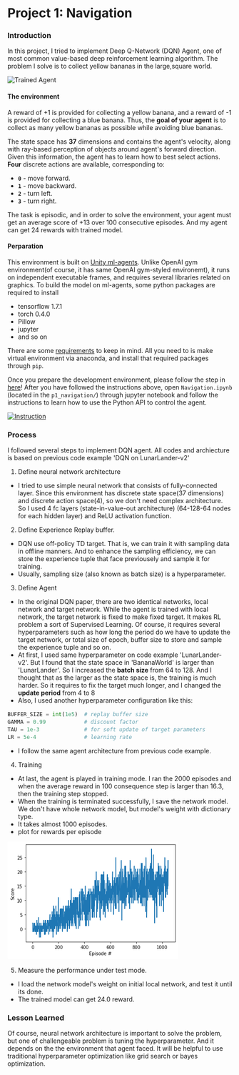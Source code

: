 [//]: # (Image References)

[image1]: https://user-images.githubusercontent.com/10624937/42135619-d90f2f28-7d12-11e8-8823-82b970a54d7e.gif "Trained Agent"

# Project 1: Navigation

### Introduction

In this project, I tried to implement Deep Q-Network (DQN) Agent, one of most common value-based deep reinforcement learning algorithm.
The problem I solve is to collect yellow bananas in the large,square world.

![Trained Agent][image1]

#### The environment

A reward of +1 is provided for collecting a yellow banana, and a reward of -1 is provided for collecting a blue banana.  Thus, the **goal of your agent** is to collect as many yellow bananas as possible while avoiding blue bananas.  

The state space has **37** dimensions and contains the agent's velocity, along with ray-based perception of objects around agent's forward direction.  Given this information, the agent has to learn how to best select actions.  **Four** discrete actions are available, corresponding to:
- **`0`** - move forward.
- **`1`** - move backward.
- **`2`** - turn left.
- **`3`** - turn right.

The task is episodic, and in order to solve the environment, your agent must get an average score of +13 over 100 consecutive episodes.
And my agent can get 24 rewards with trained model.

#### Perparation

This environment is built on [Unity ml-agents](https://github.com/Unity-Technologies/ml-agents). Unlike OpenAI gym environment(of course, it has same OpenAI gym-styled environemt), it runs on independent executable frames, and requires several libraries related on graphics.
To build the model on ml-agents, some python packages are required to install

- tensorflow 1.7.1
- torch 0.4.0
- Pillow
- jupyter
- and so on

There are some [requirements](https://github.com/udacity/deep-reinforcement-learning/blob/master/python/requirements.txt) to keep in mind. All you need to is make virtual environment via anaconda, and install that required packages through `pip`.

Once you prepare the development environment, please follow the step in [here](https://github.com/udacity/deep-reinforcement-learning/tree/master/p1_navigation#getting-started)!
After you have followed the instructions above, open `Navigation.ipynb` (located in the `p1_navigation/`) through jupyter notebook and follow the instructions to learn how to use the Python API to control the agent.

[![Instruction](https://img.youtube.com/vi/ltz2GhFv04A/0.jpg)](https://www.youtube.com/watch?v=ltz2GhFv04A&t=1s)

### Process

I followed several steps to implement DQN agent. All codes and archiecture is based on previous code example 'DQN on LunarLander-v2'

1. Define neural network architecture
  - I tried to use simple neural network that consists of fully-connected layer. Since this environment has discrete state space(37 dimensions) and discrete action space(4), so we don't need complex architecture. So I used 4 fc layers (state-in-value-out architecture) (64-128-64 nodes for each hidden layer) and ReLU activation function.
  
2. Define Experience Replay buffer.
  - DQN use off-policy TD target. That is, we can train it with sampling data in offline manners. And to enhance the sampling efficiency, we can store the experience tuple that face previousely and sample it for training.
  - Usually, sampling size (also known as batch size) is a hyperparameter.
  
3. Define Agent
  - In the original DQN paper, there are two identical networks, local network and target network. While the agent is trained with local network, the target network is fixed to make fixed target. It makes RL problem a sort of Supervised Learning. Of course, it requires several hyperparameters such as how long the period do we have to update the target network, or total size of epoch, buffer size to store and sample the experience tuple and so on.
  - At first, I used same hyperparameter on code example 'LunarLander-v2'. But I found that the state space in 'BananaWorld' is larger than 'LunarLander'. So I increased the **batch size** from 64 to 128. And I thought that as the larger as the state space is, the training is much harder. So it requires to fix the target much longer, and I changed the **update period** from 4 to 8
  - Also, I used another hyperparameter configuration like this:
  ```python
  BUFFER_SIZE = int(1e5)  # replay buffer size
  GAMMA = 0.99            # discount factor
  TAU = 1e-3              # for soft update of target parameters
  LR = 5e-4               # learning rate 
  ```
  - I follow the same agent architecture from previous code example.
  
4. Training
  - At last, the agent is played in training mode. I ran the 2000 episodes and when the average reward in 100 consequence step is larger than 16.3, then the training step stopped.
  - When the training is terminated successfully, I save the network model. We don't have whole network model, but model's weight with dictionary type.
  - It takes almost 1000 episodes.
  - plot for rewards per episode

  ![image2](./DQN_result.png "Fig. reward per episode")
  
5. Measure the performance under test mode.
  - I load the network model's weight on initial local network, and test it until its done. 
  - The trained model can get 24.0 reward.
  
### Lesson Learned

Of course, neural network architecture is important to solve the problem, but one of challengeable problem is tuning the hyperparameter. And it depends on the the environment that agent faced. It will be helpful to use traditional hyperparameter optimization like grid search or bayes optimization.